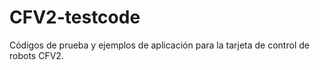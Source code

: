 # CFV2-testcode
Códigos de prueba y ejemplos de aplicación para la tarjeta de control de robots CFV2.
